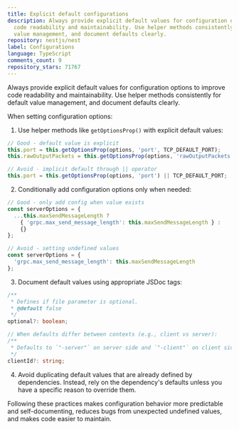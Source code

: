```yaml
---
title: Explicit default configurations
description: Always provide explicit default values for configuration options to improve
  code readability and maintainability. Use helper methods consistently for default
  value management, and document defaults clearly.
repository: nestjs/nest
label: Configurations
language: TypeScript
comments_count: 9
repository_stars: 71767
---
```


Always provide explicit default values for configuration options to improve code readability and maintainability. Use helper methods consistently for default value management, and document defaults clearly.

When setting configuration options:

1. Use helper methods like `getOptionsProp()` with explicit default values:
```typescript
// Good - default value is explicit
this.port = this.getOptionsProp(options, 'port', TCP_DEFAULT_PORT);
this.rawOutputPackets = this.getOptionsProp(options, 'rawOutputPackets', false);

// Avoid - implicit default through || operator
this.port = this.getOptionsProp(options, 'port') || TCP_DEFAULT_PORT;
```

2. Conditionally add configuration options only when needed:
```typescript
// Good - only add config when value exists
const serverOptions = {
  ...this.maxSendMessageLength ? 
    { 'grpc.max_send_message_length': this.maxSendMessageLength } : 
    {}
};

// Avoid - setting undefined values
const serverOptions = {
  'grpc.max_send_message_length': this.maxSendMessageLength
};
```

3. Document default values using appropriate JSDoc tags:
```typescript
/**
 * Defines if file parameter is optional.
 * @default false
 */
optional?: boolean;

// When defaults differ between contexts (e.g., client vs server):
/**
 * Defaults to `"-server"` on server side and `"-client"` on client side.
 */
clientId?: string;
```

4. Avoid duplicating default values that are already defined by dependencies. Instead, rely on the dependency's defaults unless you have a specific reason to override them.

Following these practices makes configuration behavior more predictable and self-documenting, reduces bugs from unexpected undefined values, and makes code easier to maintain.
